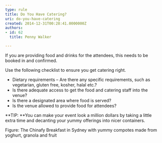 ```yaml
---
type: rule
title: Do You Have Catering?
uri: do-you-have-catering
created: 2014-12-31T00:28:41.0000000Z
authors:
- id: 62
  title: Penny Walker

---
```


If you are providing food and drinks for the attendees, this needs to be booked in and confirmed.
 
Use the following checklist to ensure you get catering right.

- Dietary requirements – Are there any specific requirements, such as vegetarian, gluten free, kosher, halal etc.?
- Is there adequate access to get the food and catering staff into the venue?
- Is there a designated area where food is served?
- Is the venue allowed to provide food for attendees?


**TIP: **You can make your event look a million dollars by taking a little extra time and decanting your yummy offerings into nicer containers. 







Figure: The Chinafy Breakfast in Sydney with yummy compotes made from yoghurt, granola and fruit
